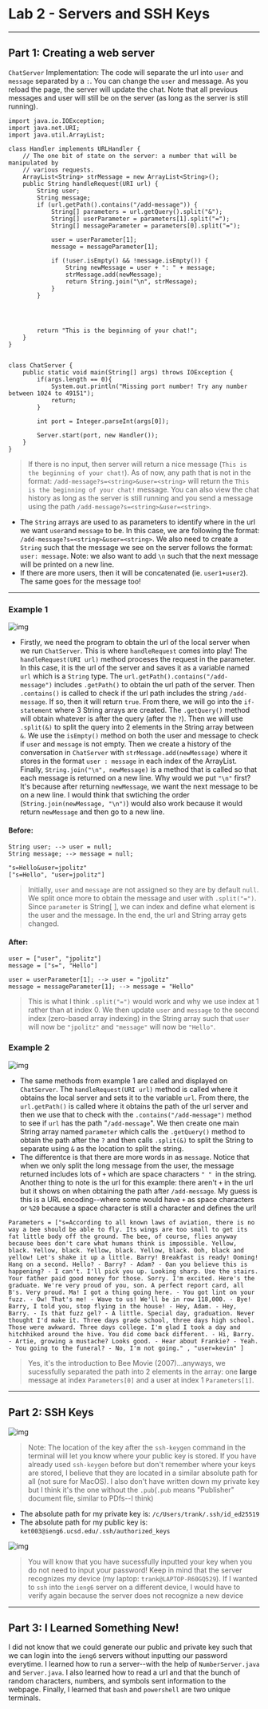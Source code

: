 # Lab 2 - Servers and SSH Keys
---
## Part 1: Creating a web server
`ChatServer` Implementation: The code will separate the url into `user` and `message` separated by a `:`. You can change the `user` and message. As you reload the page, the server will update the chat. Note that all previous messages and user will still be on the server (as long as the server is still running).
```
import java.io.IOException;
import java.net.URI;
import java.util.ArrayList;

class Handler implements URLHandler {
    // The one bit of state on the server: a number that will be manipulated by
    // various requests.
    ArrayList<String> strMessage = new ArrayList<String>();
    public String handleRequest(URI url) {
        String user;
        String message;
        if (url.getPath().contains("/add-message")) {
            String[] parameters = url.getQuery().split("&");
            String[] userParameter = parameters[1].split("=");
            String[] messageParameter = parameters[0].split("=");

            user = userParameter[1];
            message = messageParameter[1];

            if (!user.isEmpty() && !message.isEmpty()) {
                String newMessage = user + ": " + message;
                strMessage.add(newMessage);
                return String.join("\n", strMessage);
            }
        }

            
           
        
        return "This is the beginning of your chat!";
    }
}


class ChatServer {
    public static void main(String[] args) throws IOException {
        if(args.length == 0){
            System.out.println("Missing port number! Try any number between 1024 to 49151");
            return;
        }

        int port = Integer.parseInt(args[0]);

        Server.start(port, new Handler());
    }
}
```
> If there is no input, then server will return a nice message (`This is the beginning of your chat!`). As of now, any path that is not in the format: `/add-message?s=<string>&user=<string>` will return the `This is the beginning of your chat!` message. You can also view the chat history as long as the server is still running and you send a message using the path `/add-message?s=<string>&user=<string>`.

- The `String` arrays are used to as parameters to identify where in the url we want `user`and `message` to be. In this case, we are following the format: `/add-message?s=<string>&user=<string>`. We also need to create a `String` such that the message we see on the server follows the format: `user: message`. Note: we also want to add `\n` such that the next message will be printed on a new line.
- If there are more users, then it will be concatenated (ie. `user1+user2`). The same goes for the message too!
---
### Example 1
![img](ChatServerMessage_1.png)
- Firstly, we need the program to obtain the url of the local server when we run `ChatServer`. This is where `handleRequest` comes into play! The `handleRequest(URI url)` method proceses the request in the parameter. In this case, it is the url of the server and saves it as a variable named `url` which is a `String` type. The `url.getPath().contains("/add-message")` includes `.getPath()` to obtain the url path of the server. Then `.contains()` is called to check if the url path includes the string `/add-message`. If so, then it will return `true`. From there, we will go into the `if-statement` where 3 String arrays are created. The `.getQuery()` method will obtain whatever is after the query (after the `?`). Then we will use `.split(&)` to split the query into 2 elements in the String array between `&`. We use the `isEmpty()` method on both the user and message to check if `user` and `message` is not empty. Then we create a history of the conversation in `ChatServer` with `strMessage.add(newMessage)` where it stores in the format `user : message` in each index of the ArrayList. Finally, `String.join("\n", newMessage)` is a method that is called so that each message is returned on a new line. Why would we put `"\n"` first? It's because after returning `newMessage`, we want the next message to be on a new line. I would think that swtiching the order (`String.join(newMessage, "\n")`) would also work because it would return `newMessage` and then go to a new line.

#### Before:
```
String user; --> user = null;
String message; --> message = null;

"s=Hello&user=jpolitz"
["s=Hello", "user=jpolitz"]
```
> Initially, `user` and `message` are not assigned so they are by default `null`. We split once more to obtain the message and user with `.split("=")`. Since `parameter` is String[ ], we can index and define what element is the user and the message. In the end, the url and String array gets changed.

#### After:
```
user = ["user", "jpolitz"]
message = ["s=", "Hello"]

user = userParameter[1]; --> user = "jpolitz"
message = messageParameter[1]; --> message = "Hello"
```
> This is what I think `.split("=")` would work and why we use index at 1 rather than at index 0. We then update `user` and `message` to the second index (zero-based array indexing) in the String array such that `user` will now be `"jpolitz"` and `"message"` will now be `"Hello"`. 

### Example 2
![img](ChatServerMessage_2.png)
- The same methods from example 1 are called and displayed on `ChatServer`. The `handleRequest(URI url)` method is called where it obtains the local server and sets it to the variable `url`. From there, the `url.getPath()` is called where it obtains the path of the url server and then we use that to check with the `.contains("/add-message")` method to see if `url` has the path "`/add-message`". We then create one main String array named `parameter` which calls the `.getQuery()` method to obtain the path after the `?` and then calls `.split(&)` to split the String to separate using `&` as the location to split the string.
- The differentce is that there are more words in as `message`. Notice that when we only split the long message from the user, the message returned includes lots of `+` which are space characters `" " `in the string. Another thing to note is the url for this example: there aren't `+` in the url but it shows on when obtaining the path after `/add-message`. My guess is this is a URL encoding--where some would have `+` as space characters or `%20` because a space character is still a character and defines the url!

```
Parameters = ["s=According to all known laws of aviation, there is no way a bee should be able to fly. Its wings are too small to get its fat little body off the ground. The bee, of course, flies anyway because bees don't care what humans think is impossible. Yellow, black. Yellow, black. Yellow, black. Yellow, black. Ooh, black and yellow! Let's shake it up a little. Barry! Breakfast is ready! Ooming! Hang on a second. Hello? - Barry? - Adam? - Oan you believe this is happening? - I can't. I'll pick you up. Looking sharp. Use the stairs. Your father paid good money for those. Sorry. I'm excited. Here's the graduate. We're very proud of you, son. A perfect report card, all B's. Very proud. Ma! I got a thing going here. - You got lint on your fuzz. - Ow! That's me! - Wave to us! We'll be in row 118,000. - Bye! Barry, I told you, stop flying in the house! - Hey, Adam. - Hey, Barry. - Is that fuzz gel? - A little. Special day, graduation. Never thought I'd make it. Three days grade school, three days high school. Those were awkward. Three days college. I'm glad I took a day and hitchhiked around the hive. You did come back different. - Hi, Barry. - Artie, growing a mustache? Looks good. - Hear about Frankie? - Yeah. - You going to the funeral? - No, I'm not going." , "user=kevin" ] 
```
> Yes, it's the introduction to Bee Movie (2007)...anyways, we sucessfully separated the path into 2 elements in the array: one **large** message at index `Parameters[0]` and a user at index 1 `Parameters[1]`.

---
## Part 2: SSH Keys
![img](terminal_keys.png)
> Note: The location of the key after the `ssh-keygen` command in the terminal will let you know where your public key is stored. If you have already used `ssh-keygen` before but don't remember where your keys are stored, I believe that they are located in a similar absolute path for all (not sure for MacOS). I also don't have written down my private key but I think it's the one without the `.pub`(`.pub` means "Publisher" document file, similar to PDfs--I think)

- The absolute path for my private key is: `/c/Users/trank/.ssh/id_ed25519`
- The absolute path for my public key is: `ket003@ieng6.ucsd.edu/.ssh/authorized_keys`

![img](terminal_interaction.png)
> You will know that you have sucessfully inputted your key when you do not need to input your password! Keep in mind that the server recognizes my device (my laptop: `trank@LAPTOP-R60GQ529`). If I wanted to `ssh` into the `ieng6` server on a different device, I would have to verify again because the server does not recognize a new device

---
## Part 3: I Learned Something New!
I did not know that we could generate our public and private key such that we can login into the `ieng6` servers without inputting our password everytime. I learned how to run a server--with the help of `NumberServer.java` and `Server.java`. I also learned how to read a url and that the bunch of random characters, numbers, and symbols sent information to the webpage. Finally, I learned that `bash` and `powershell` are two unique terminals.
